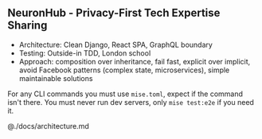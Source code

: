 ## NeuronHub - Privacy-First Tech Expertise Sharing

- Architecture: Clean Django, React SPA, GraphQL boundary
- Testing: Outside-in TDD, London school
- Approach: composition over inheritance, fail fast, explicit over implicit, avoid Facebook patterns (complex state, microservices), simple maintainable solutions

For any CLI commands you must use `mise.toml`, expect if the command isn't there.
You must never run dev servers, only `mise test:e2e` if you need it.

@./docs/architecture.md
